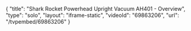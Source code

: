 {
    "title": "Shark Rocket Powerhead Upright Vacuum AH401 - Overview",
    "type": "solo",
    "layout": "iframe-static",
    "videoId": "69863206",
    "url": "\/tvpembed\/69863206"
}